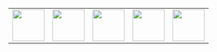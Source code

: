 <!--
<img align="center" src="https://github-readme-stats.vercel.app//api?username=amitabhadey&show_icons=true&include_all_commits=true&theme=gotham" alt="Amitabha's github stats" />
<img align="center" src="https://github-readme-stats.vercel.app/api/top-langs/?username=amitabhadey&layout=compact&theme=gotham" />
-->

<table>
  <tbody>
      <td width="20%" align="center">
        <img height="64px" src="https://cdn.svgporn.com/logos/python.svg">
      </td>
       <td width="20%" align="center">
        <img height="64px" src="https://cdn.svgporn.com/logos/numpy.svg">
      </td>
      <td width="20%" align="center">
        <img height="64px" src="https://cdn.svgporn.com/logos/tensorflow.svg">
      </td>
       <td width="20%" align="center">
        <img height="64px" src="https://cdn.svgporn.com/logos/pytorch.svg">
      </td>
      <td width="20%" align="center">
        <img height="64px" src="https://cdn.svgporn.com/logos/jupyter.svg">
      </td>
  </tbody>
</table>
